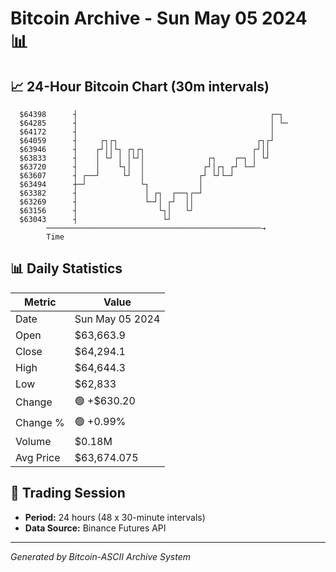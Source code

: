 # Bitcoin Archive - Sun May 05 2024 📊

## 📈 24-Hour Bitcoin Chart (30m intervals)

```
  $64398      ┤                                           ┌─┐  
  $64285      ┤                                           │ └─ 
  $64172      ┤                                           │    
  $64059      ┤     ┌┐┌┐                               ┌┐┌┘    
  $63946      ┤    ┌┘││└┐ ┌┐┌┐                        ┌┘││     
  $63833      ┤    │ └┘ │ │└┘│              ┌┐    ┌─┐ │ └┘     
  $63720      ┤    │    └┐│  │             ┌┘│┌┐ ┌┘ └─┘        
  $63607      ┤ ┌──┘     └┘  │            ┌┘ └┘└─┘             
  $63494      ┼─┘            └┐           │                    
  $63382      ┤               │ ┌┐  ┌──┐┌─┘                    
  $63269      ┤               └─┘│ ┌┘  ││                      
  $63156      ┤                  └┐│   └┘                      
  $63043      ┤                   └┘                           
        ────────────────────────────────────────────────→
        Time
```

## 📊 Daily Statistics

| Metric | Value |
|--------|-------|
| Date | Sun May 05 2024 |
| Open | $63,663.9 |
| Close | $64,294.1 |
| High | $64,644.3 |
| Low | $62,833 |
| Change | 🟢 +$630.20 |
| Change % | 🟢 +0.99% |
| Volume | $0.18M |
| Avg Price | $63,674.075 |

## 📅 Trading Session

- **Period:** 24 hours (48 x 30-minute intervals)
- **Data Source:** Binance Futures API

---
*Generated by Bitcoin-ASCII Archive System*
